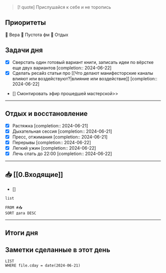 > [! quote] Прислушайся к себе и не торопись
> 

## Приоритеты
🔴 Вера
🔴 Пустота фм
🔴 Отдых

## Задачи дня
- [x] Сверстать один готовый вариант книги, записать идеи по вёрстке еще двух вариантов  [completion:: 2024-06-22]
- [x] Сделать ресайз статьи про [[Что делают манифесторские каналы влияют или воздействуют?|влияние или воздействие]]  [completion:: 2024-06-22]
- [] Смонтировать эфир прошедшей мастерской>>

---
## Отдых и восстановление
- [x] Растяжка  [completion:: 2024-06-21]
- [x] Дыхательная сессия  [completion:: 2024-06-21]
- [x] Пресс, отжимания  [completion:: 2024-06-21]
- [x] Перерывы  [completion:: 2024-06-22]
- [x] Легкий ужин  [completion:: 2024-06-22]
- [x] Лечь спать до 22:00  [completion:: 2024-06-22]

---
## 📥 [[0.Входящие]]
- [] 



```dataview
list
	
FROM #📥
SORT дата DESC
```


---
## Итоги дня





## Заметки сделанные в этот день
```dataview
LIST
WHERE file.cday = date(2024-06-21)
```


